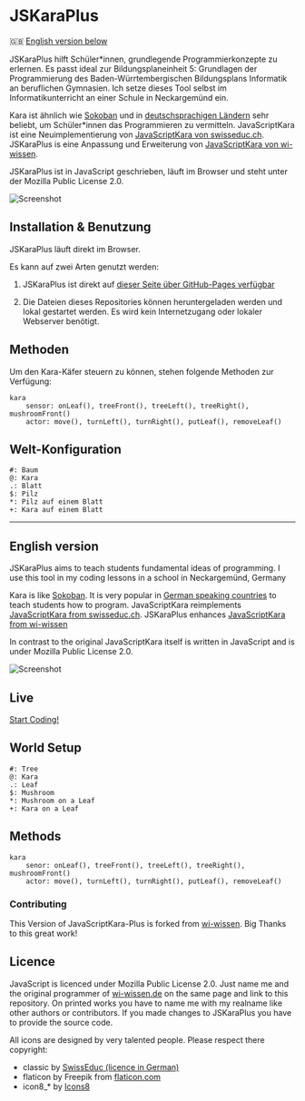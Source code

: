 # JSKaraPlus
🇬🇧 [English version below](#english-version)

JSKaraPlus hilft Schüler*innen, grundlegende Programmierkonzepte zu erlernen. Es passt ideal zur Bildungsplaneinheit 5: Grundlagen der Programmierung des Baden-Würrtembergischen Bildungsplans Informatik an beruflichen Gymnasien. Ich setze dieses Tool selbst im Informatikunterricht an einer Schule in Neckargemünd ein.

Kara ist ähnlich wie [Sokoban](https://de.wikipedia.org/wiki/Sokoban) und in [deutschsprachigen Ländern](https://de.wikipedia.org/wiki/Kara_(Programmierumgebung)) sehr beliebt, um Schüler*innen das Programmieren zu vermitteln. JavaScriptKara ist eine Neuimplementierung von [JavaScriptKara von swisseduc.ch](http://www.swisseduc.ch/informatik/karatojava/javascriptkara/). JSKaraPlus is eine Anpassung und Erweiterung von [JavaScriptKara von wi-wissen](https://github.com/wi-wissen/JavaScriptKara).

JSKaraPlus ist in JavaScript geschrieben, läuft im Browser und steht unter der Mozilla Public License 2.0.

![Screenshot](github_jskara.png)

## Installation & Benutzung

JSKaraPlus läuft direkt im Browser.  

Es kann auf zwei Arten genutzt werden:

1. JSKaraPlus ist direkt auf [dieser Seite über GitHub-Pages verfügbar](https://frdorn.github.io/JSKaraPlus/)  

2. Die Dateien dieses Repositories können heruntergeladen werden und lokal gestartet werden. Es wird kein Internetzugang oder lokaler Webserver benötigt.  

## Methoden

Um den Kara-Käfer steuern zu können, stehen folgende Methoden zur Verfügung:

    kara
        sensor: onLeaf(), treeFront(), treeLeft(), treeRight(), mushroomFront()
        actor: move(), turnLeft(), turnRight(), putLeaf(), removeLeaf()


## Welt-Konfiguration

    #: Baum
    @: Kara
    .: Blatt
    $: Pilz
    *: Pilz auf einem Blatt
    +: Kara auf einem Blatt


---
## English version


JSKaraPlus aims to teach students fundamental ideas of programming. I use this tool in my coding lessons in a school in Neckargemünd, Germany

Kara is like [Sokoban](https://en.wikipedia.org/wiki/Sokoban). It is very popular in [German speaking countries](https://de.wikipedia.org/wiki/Kara_(Programmierumgebung)) to teach students how to program. JavaScriptKara reimplements [JavaScriptKara from swisseduc.ch](http://www.swisseduc.ch/informatik/karatojava/javascriptkara/). JSKaraPlus enhances [JavaScriptKara from wi-wissen](https://github.com/wi-wissen/JavaScriptKara)

In contrast to the original JavaScriptKara itself is written in JavaScript and is under Mozilla Public License 2.0.

![Screenshot](github_jskara.png)

## Live

[Start Coding!](https://frdorn.github.io/JSKaraPlus/)

## World Setup


	#: Tree
	@: Kara
	.: Leaf
	$: Mushroom
	*: Mushroom on a Leaf
	+: Kara on a Leaf

## Methods


	kara
		senor: onLeaf(), treeFront(), treeLeft(), treeRight(), mushroomFront()
		actor: move(), turnLeft(), turnRight(), putLeaf(), removeLeaf()


### Contributing

This Version of JavaScriptKara-Plus is forked from [wi-wissen](https://github.com/wi-wissen/JavaScriptKara). Big Thanks to this great work!




## Licence

JavaScript is licenced under Mozilla Public License 2.0. Just name me and the original programmer of [wi-wissen.de](https://wi-wissen.de/) on the same page and link to this repository. On printed works you have to name me with my realname like other authors or contributors. If you made changes to JSKaraPlus you have to provide the source code.

All icons are designed by very talented people. Please respect there copyright:

* classic by [SwissEduc (licence in German)](http://www.swisseduc.ch/about/copyright/)
* flaticon by Freepik from [flaticon.com](https://support.flaticon.com/hc/en-us/articles/207248209)
* icon8_* by [Icons8](https://icons8.crisp.help/en/article/where-do-i-set-the-link-irwkfh/)
